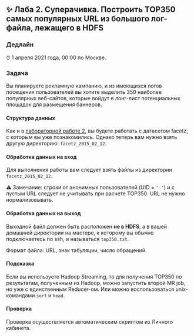 ## ✨ Лаба 2. Суперачивка. Построить TOP350 самых популярных URL из большого лог-файла, лежащего в HDFS

### Дедлайн

⏰ 1 апреля 2021 года, 00:00 по Москве.

### Задача

Вы планируете рекламную кампанию, и из имеющихся логов посещения пользователей вы хотите выделить 350 наиболее популярных веб-сайтов, которые войдут в лонг-лист потенциальных площадок для размещения баннеров.

#### Структура данных

Как и в [лабораторной работе 2](./lab02.md), вы будете работать с датасетом facetz, с которым вы уже познакомились. Однако теперь вам нужно взять другую директорию: `facetz_2015_02_12`.

#### Обработка данных на вход

Для выполнения работы вам следует взять файлы из директории `facetz_2015_02_12`.

⚠️ Замечание: строки от анонимных пользователей (UID = `'-'`) и с пустым URL следует не учитывать при расчете TOP350. URL не нужно нормализовывать.

#### Обработка данных на выход

Выходной файл должен быть расположен **не в HDFS**, а в вашей домашней директории на мастере, к которому вы обычно подключаетесь по ssh, и называться `top350.txt`.

Формат файла: URL, знак табуляции, число обращений.

#### Подсказка

Если вы используете Hadoop Streaming, то для получения TOP350 по результатам, полученным из Hadoop, можно запустить второй MR job, но уже с единственным Reducer-ом. Или можно воспользоваться unix-командами `sort` и `head`.

#### Проверка

Проверка осуществляется автоматическим скриптом из Личного кабинета.
